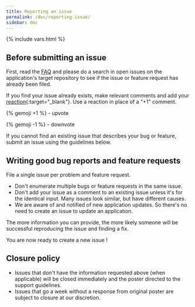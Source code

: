 ```yaml
---
title: Reporting an issue
permalink: /doc/reporting-issue/
sidebar: doc
---
```

{% include vars.html %}

## Before submitting an issue

First, read the [FAQ](/doc/faq/) and please do a search in open issues on the application's target repository to see if the issue or feature request has already been filed.

If you find your issue already exists, make relevant comments and add your [reaction](https://github.com/blog/2119-add-reactions-to-pull-requests-issues-and-comments){:target="_blank"}. Use a reaction in place of a "+1" comment.

{% gemoji +1 %} - upvote

{% gemoji -1 %} - downvote

If you cannot find an existing issue that describes your bug or feature, submit an issue using the guidelines below.

## Writing good bug reports and feature requests

File a single issue per problem and feature request.

* Don't enumerate multiple bugs or feature requests in the same issue.
* Don't add your issue as a comment to an existing issue unless it's for the identical input. Many issues look similar, but have different causes.
* We are aware of and notified of new application updates. So there's no need to create an issue to update an application.

The more information you can provide, the more likely someone will be successful reproducing the issue and finding a fix.

You are now ready to create a new issue !

## Closure policy

* Issues that don't have the information requested above (when applicable) will be closed immediately and the poster directed to the support guidelines.
* Issues that go a week without a response from original poster are subject to closure at our discretion.
